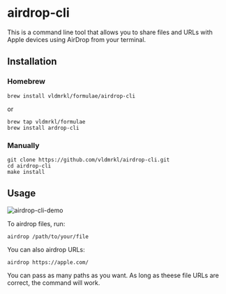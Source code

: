 # airdrop-cli

This is a command line tool that allows you to share files and URLs with Apple devices using AirDrop from your terminal.

## Installation
### Homebrew
```
brew install vldmrkl/formulae/airdrop-cli
```
or
```
brew tap vldmrkl/formulae
brew install ardrop-cli
```


### Manually

```
git clone https://github.com/vldmrkl/airdrop-cli.git
cd airdrop-cli
make install
```

## Usage

![airdrop-cli-demo](https://user-images.githubusercontent.com/26641473/103395121-762ef380-4afa-11eb-9bc8-6cf6068edf32.gif)

To airdrop files, run:
```
airdrop /path/to/your/file
```

You can also airdrop URLs:
```
airdrop https://apple.com/
```

You can pass as many paths as you want. As long as theese file URLs are correct, the command will work.
